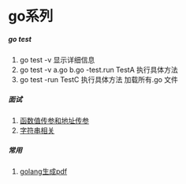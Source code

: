 # go系列

##### go test

1. go test -v 显示详细信息
2. go test -v a.go b.go -test.run TestA 执行具体方法
3. go test -run TestC  执行具体方法 加载所有.go 文件

##### 面试
1. [函数值传参和地址传参](https://github.com/bw1032/gogo/blob/main/interview/a.go) 
2. [字符串相关](https://github.com/bw1032/gogo/blob/main/interview/b.go) 

##### 常用
1. [golang生成pdf](https://github.com/bw1032/gogo/blob/main/tool/pdf.go) 
